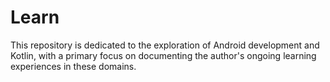 # Learn

This repository is dedicated to the exploration of Android development and Kotlin, with a primary focus on documenting the author's ongoing learning experiences in these domains.